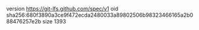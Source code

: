 version https://git-lfs.github.com/spec/v1
oid sha256:680f3890a3ce9f472ecda2480033a89802506b98323466165a2b088476257e2b
size 1393
